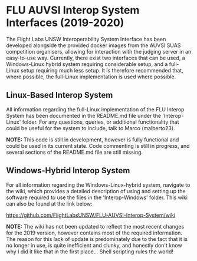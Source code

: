 # FLU AUVSI Interop System Interfaces (2019-2020)

The Flight Labs UNSW Interoperability System Interface has been developed alongside the provided docker images from the AUVSI SUAS competition organisers, allowing for interaction with the judging server in an easy-to-use way. Currently, there exist two interfaces that can be used, a Windows-Linux hybrid system requiring considerable setup, and a full-Linux setup requiring much less setup. It is therefore recommended that, where possible, the full-Linux implementation is used where possible.  

## Linux-Based Interop System

All information regarding the full-Linux implementation of the FLU Interop System has been documented in the README.md file under the 'Interop-Linux' folder. For any questions, queries, or additional functionality that could be useful for the system to include, talk to Marco (malberto23).  

**NOTE:** This code is still in development, however is fully functional and could be used in its current state. Code commenting is still in progress, and several sections of the README.md file are still missing.  

## Windows-Hybrid Interop System

For all information regarding the Windows-Linux-hybrid system, navigate to the wiki, which provides a detailed description of using and setting up the software required to use the files in the 'Interop-Windows' folder. This wiki can also be found at the link below:  

https://github.com/FlightLabsUNSW/FLU-AUVSI-Interop-System/wiki  

**NOTE:** The wiki has not been updated to reflect the most recent changes for the 2019 version, however contains most of the required information. The reason for this lack of update is predominately due to the fact that it is no longer in use, is quite inefficient and clunky, and honestly don't know why I did it like that in the first place... Shell scripting rules the world!  
